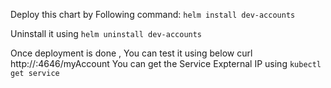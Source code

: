 Deploy this chart by Following command:
`helm install dev-accounts`

Uninstall it using 
`helm uninstall dev-accounts`
 

Once deployment is done , You can test it using below curl
http://<Service-External-IP>:4646/myAccount
You can get the Service Expternal IP using `kubectl get service` 


